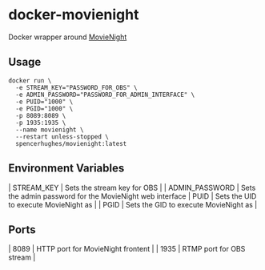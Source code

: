 # docker-movienight
Docker wrapper around [MovieNight](https://github.com/zorchenhimer/MovieNight)
## Usage
```
docker run \
  -e STREAM_KEY="PASSWORD_FOR_OBS" \
  -e ADMIN_PASSWORD="PASSWORD_FOR_ADMIN_INTERFACE" \
  -e PUID="1000" \
  -e PGID="1000" \
  -p 8089:8089 \
  -p 1935:1935 \
  --name movienight \
  --restart unless-stopped \
  spencerhughes/movienight:latest
```
## Environment Variables
| STREAM\_KEY | Sets the stream key for OBS |
| ADMIN\_PASSWORD | Sets the admin password for the MovieNight web interface
| PUID | Sets the UID to execute MovieNight as |
| PGID | Sets the GID to execute MovieNight as |

## Ports
| 8089 | HTTP port for MovieNight frontent |
| 1935 | RTMP port for OBS stream |